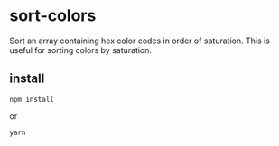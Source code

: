 # sort-colors

Sort an array containing hex color codes in order of saturation. This is useful for sorting colors by saturation.

## install

```
npm install
```
or
```
yarn
```
